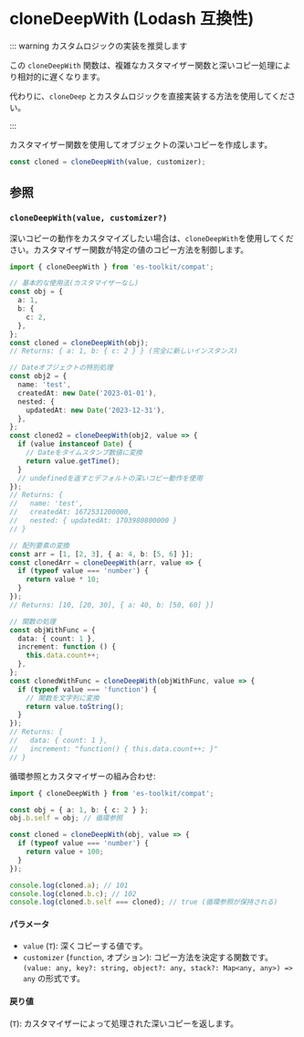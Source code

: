 # cloneDeepWith (Lodash 互換性)

::: warning カスタムロジックの実装を推奨します

この `cloneDeepWith` 関数は、複雑なカスタマイザー関数と深いコピー処理により相対的に遅くなります。

代わりに、`cloneDeep` とカスタムロジックを直接実装する方法を使用してください。

:::

カスタマイザー関数を使用してオブジェクトの深いコピーを作成します。

```typescript
const cloned = cloneDeepWith(value, customizer);
```

## 参照

### `cloneDeepWith(value, customizer?)`

深いコピーの動作をカスタマイズしたい場合は、`cloneDeepWith`を使用してください。カスタマイザー関数が特定の値のコピー方法を制御します。

```typescript
import { cloneDeepWith } from 'es-toolkit/compat';

// 基本的な使用法(カスタマイザーなし)
const obj = {
  a: 1,
  b: {
    c: 2,
  },
};
const cloned = cloneDeepWith(obj);
// Returns: { a: 1, b: { c: 2 } } (完全に新しいインスタンス)

// Dateオブジェクトの特別処理
const obj2 = {
  name: 'test',
  createdAt: new Date('2023-01-01'),
  nested: {
    updatedAt: new Date('2023-12-31'),
  },
};
const cloned2 = cloneDeepWith(obj2, value => {
  if (value instanceof Date) {
    // Dateをタイムスタンプ数値に変換
    return value.getTime();
  }
  // undefinedを返すとデフォルトの深いコピー動作を使用
});
// Returns: {
//   name: 'test',
//   createdAt: 1672531200000,
//   nested: { updatedAt: 1703980800000 }
// }

// 配列要素の変換
const arr = [1, [2, 3], { a: 4, b: [5, 6] }];
const clonedArr = cloneDeepWith(arr, value => {
  if (typeof value === 'number') {
    return value * 10;
  }
});
// Returns: [10, [20, 30], { a: 40, b: [50, 60] }]

// 関数の処理
const objWithFunc = {
  data: { count: 1 },
  increment: function () {
    this.data.count++;
  },
};
const clonedWithFunc = cloneDeepWith(objWithFunc, value => {
  if (typeof value === 'function') {
    // 関数を文字列に変換
    return value.toString();
  }
});
// Returns: {
//   data: { count: 1 },
//   increment: "function() { this.data.count++; }"
// }
```

循環参照とカスタマイザーの組み合わせ:

```typescript
import { cloneDeepWith } from 'es-toolkit/compat';

const obj = { a: 1, b: { c: 2 } };
obj.b.self = obj; // 循環参照

const cloned = cloneDeepWith(obj, value => {
  if (typeof value === 'number') {
    return value + 100;
  }
});

console.log(cloned.a); // 101
console.log(cloned.b.c); // 102
console.log(cloned.b.self === cloned); // true (循環参照が保持される)
```

#### パラメータ

- `value` (`T`): 深くコピーする値です。
- `customizer` (`function`, オプション): コピー方法を決定する関数です。`(value: any, key?: string, object?: any, stack?: Map<any, any>) => any` の形式です。

#### 戻り値

(`T`): カスタマイザーによって処理された深いコピーを返します。
